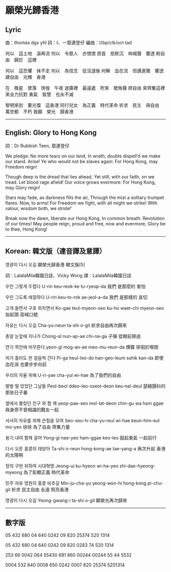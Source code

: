 # 願榮光歸香港


## Lyric
曲：thomas dgx yhl
詞：t、一眾連登仔
編曲：t/bp/clk/oct tad


何以　這土地　淚再流
何以　令眾人　亦憤恨
昂首　拒默沉　吶喊聲　響透
盼自由　歸於　這裡

何以　這恐懼　抹不走
何以　為信念　從沒退後
何解　血在流　但邁進聲　響透
建自由　光輝　香港

在　晚星　墜落　徬徨　午夜
迷霧裡　最遠處　吹來　號角聲
捍自由
來齊集這裡
來全力抗對
勇氣　智慧　也永不滅


黎明來到　要光復　這香港
同行兒女　為正義　時代革命
祈求　民主　與自由　萬世都　不朽
我願　榮光　歸香港

----

## English: Glory to Hong Kong

詞：Dr Rubbish Teen, 眾連登仔

We pledge: No more tears on our land,
In wrath, doubts dispell’d we make our stand.
Arise! Ye who would not be slaves again:
For Hong Kong, may Freedom reign!

Though deep is the dread that lies ahead,
Yet still, with our faith, on we tread.
Let blood rage afield! Our voice grows evermore:
For Hong Kong, may Glory reign!

Stars may fade, as darkness fills the air,
Through the mist a solitary trumpet flares:
Now, to arms! For Freedom we fight, with all might we strike!
With valour, wisdom both, we stride!'

Break now the dawn, liberate our Hong Kong,
In common breath: Revolution of our times!
May people reign, proud and free, now and evermore,
Glory be to thee, Hong Kong!


----


## Korean: 韓文版（連音譯及意譯）


영광이 다시 오길
願榮光歸香港 韓文版[5]

詞：LalalaMila韓國日誌、Vicky Wong
譯：LalalaMila韓國日誌

우린 그렇게 두렵다
U-rin keu-reok-ke tu-ryeop-da
我們 是那麼的 害怕

우린 그도록 애절하다
U-rin keu-to-rok ae-jeol-a-da
我們 是那樣的 哀切

고개 들면서 구호 외치면서
Ko-gae teul-myeon-seo ku-ho waet-chi myeon-seo
抬起頭 高喊口號

자유는 다시 오길
Cha-yu-neun ta-shi o-gil
祈求自由再次歸來

총알 눈앞에 지나가
Chong-al nun-ap-ae chi-na-ga
子彈 從眼前擦過

연기 목안에 머무른다
yeon-gi mog-an-ae meo-mu-reun-da
煙霧 徘徊於喉間

피가 흘러도 한 걸음씩 간다
Pi-ga heul-leo-do han-geo-leum sshik kan-da
即使血在淌 也要步步向前

우리의 자율 위해
U-ri-yae cha-yul wi-hae
為了我們的自由

벌벌 떨 었었던 그날들
Peol-beol ddeo-leo-sseot-deon keu-nal-deul
瑟縮顫抖的那些日子裏

옆에서 몰랐던 친구 와 함 께
yeop-pae-seo mol-lat-deon chin-gu wa ham ggae
與身旁不曾相識的戰友一起

서서히 자유를 위해 큰힘을 모여
Seo-seo-hi cha-yu-reul wi-hae keun-him-eul mo-yeo
徐徐 為了自由 齊集力量

용기 내여 함께 걸어
Yong-gi nae-yeo ham-ggae keo-leo
鼓起勇氣 一起前行

다시 오른 홍콩의 태양아
Ta-shi o-reun hong-kong-ae tae-yang-a
再次升起 香港的太陽啊

정의 구현 위하여 시대혁명
Jeong-ui ku-hyeon wi-ha-yeo shi-dae-hyeong-myeong
為了彰顯正義 時代革命

민주 자유 영원히 홍콩 비추길
Min-ju-cha-yu yeong-won-hi hong-kong pi-chu-gil
祈求 民主自由 永遠 照亮香港

영광이 다시 오길
Yeong-gwang-i ta-shi o-gil
願榮光再次歸來


----

## 數字版

05 432 680
04 640 0242
09 820 25374
520 1314

05 432 680
04 640 0242
09 820 0283 74
520 1314

253 66 0042
064 55430 681
860 00244 00244
55 44 5532

0004 532 640
0008 650 0242
0007 820 25374
5201314
